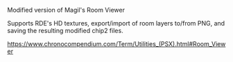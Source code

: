 Modified version of Magil's Room Viewer

Supports RDE's HD textures, export/import of room layers to/from PNG, and saving the resulting modified chip2 files.

https://www.chronocompendium.com/Term/Utilities_(PSX).html#Room_Viewer
